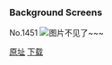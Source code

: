 ### Background Screens
No.1451
![图片不见了~~~](https://imgs.xkcd.com/comics/background_screens.png)

[原址](https://xkcd.com//1451) [下载](https://imgs.xkcd.com/comics/background_screens.png)

